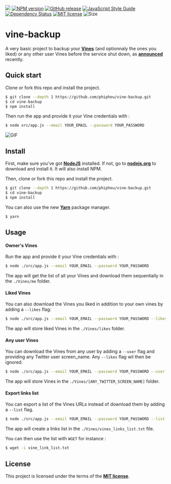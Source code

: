 ![](https://img.shields.io/badge/Vine-backup-green.svg?style=flat&colorA=5c5c5c&colorB=41bb13) [![NPM version](https://img.shields.io/npm/v/vine-backup.svg)](https://www.npmjs.com/package/vine-backup) [![GitHub release](https://img.shields.io/github/release/phiphou/vine-backup.svg)]()  [![JavaScript Style Guide](https://img.shields.io/badge/code%20style-standard-brightgreen.svg)](http://standardjs.com/) [![Dependency Status](https://david-dm.org/phiphou/vine-backup.svg)](https://david-dm.org/phiphou/vine-backup) [![MIT license](https://img.shields.io/github/license/mashape/apistatus.svg?maxAge=2592000)](http://opensource.org/licenses/MIT) ![Size](https://reposs.herokuapp.com/?path=phiphou/vine-backup)


# vine-backup

A very basic project to backup your **[Vines](https://vine.co/)** (and optionnaly the ones you liked) or any other user Vines before the service shut down, as **[announced](http://blog.vine.co/post/152386882201/important-news-about-vine)** recently.

## Quick start

Clone or fork this repo and install the project.

```bash
$ git clone --depth 1 https://github.com/phiphou/vine-backup.git
$ cd vine-backup
$ npm install
```
Then run the app and provide it your Vine credentials with :

```bash
$ node src/app.js --email YOUR_EMAIL --password YOUR_PASSWORD
```
![GIF](https://dl.dropboxusercontent.com/u/55433448/vine-backup-anim.gif)

## Install

First, make sure you've got **[NodeJS](http://nodejs.org)** installed. If not, go to **[nodejs.org](http://nodejs.org)** to download and install it. It will also install NPM.

Then, clone or fork this repo and install the project.

```bash
$ git clone --depth 1 https://github.com/phiphou/vine-backup.git
$ cd vine-backup
$ npm install
```

You can also use the new **[Yarn](https://yarnpkg.com/)** package manager.

```bash
$ yarn
```

## Usage

#### Owner's Vines

Run the app and provide it your Vine credentials with :

```bash
$ node ./src/app.js --email YOUR_EMAIL --password YOUR_PASSWORD
```

The app will get the list of all your Vines and download them sequentially in the `./Vines/me` folder.

#### Liked Vines

You can also download the Vines you liked in addition to your own vines by adding a `--likes` flag:

```bash
$ node ./src/app.js --email YOUR_EMAIL --password YOUR_PASSWORD --likes
```

The app will store liked Vines in the `./Vines/likes` folder.

#### Any user Vines

You can download the Vines from any user by adding a `--user` flag and providing any Twitter user screen_name. Any `--likes` flag wil then be ignored.

```bash
$ node ./src/app.js --email YOUR_EMAIL --password YOUR_PASSWORD --user ANY_TWITTER_SCREEN_NAME
```

The app will store Vines in the `./Vines/[ANY_TWITTER_SCREEN_NAME]` folder.

#### Export links list

You can export a list of the Vines URLs instead of download them by adding a `--list` flag.

```bash
$ node ./src/app.js --email YOUR_EMAIL --password YOUR_PASSWORD --list
```

The app will create a links list in the `./Vines/vines_links_list.txt` file.

You can then use the list with `WGET` for instance :

```bash
$ wget -i vine_link_list.txt
```

## License

This project is licensed under the terms of the **[MIT license](https://opensource.org/licenses/MIT)**.
